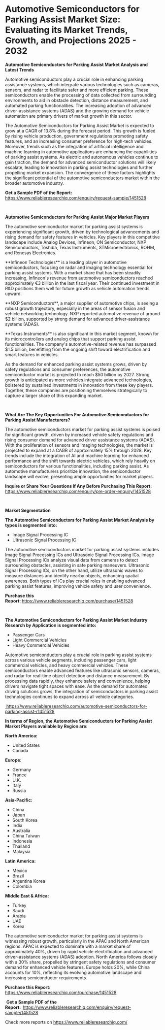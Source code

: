 <p><h1>Automotive Semiconductors for Parking Assist Market Size: Evaluating its Market Trends, Growth, and Projections 2025 - 2032</h1></p><p><strong>Automotive Semiconductors for Parking Assist Market Analysis and Latest Trends</strong></p>
<p><p>Automotive semiconductors play a crucial role in enhancing parking assistance systems, which integrate various technologies such as cameras, sensors, and radar to facilitate safer and more efficient parking. These semiconductors enable the processing of data collected from surrounding environments to aid in obstacle detection, distance measurement, and automated parking functionalities. The increasing adoption of advanced driver-assistance systems (ADAS) and the growing demand for vehicle automation are primary drivers of market growth in this sector.</p><p>The Automotive Semiconductors for Parking Assist Market is expected to grow at a CAGR of 13.8% during the forecast period. This growth is fueled by rising vehicle production, government regulations promoting safety features, and an increasing consumer preference for high-tech vehicles. Moreover, trends such as the integration of artificial intelligence and machine learning in automotive applications are enhancing the capabilities of parking assist systems. As electric and autonomous vehicles continue to gain traction, the demand for advanced semiconductor solutions will likely escalate, leading to innovation in parking assist technologies and further propelling market expansion. The convergence of these factors highlights the significant potential of the automotive semiconductors market within the broader automotive industry.</p></p>
<p><strong>Get a Sample PDF of the Report:&nbsp;</strong> <a href="https://www.reliableresearchiq.com/enquiry/request-sample/1451528?utm_campaign=2482&utm_medium=2&utm_source=Github&utm_content=ia&utm_term=13022025&utm_id=automotive-semiconductors-for-parking-assist">https://www.reliableresearchiq.com/enquiry/request-sample/1451528</a></p>
<p>&nbsp;</p>
<p><strong>Automotive Semiconductors for Parking Assist Major Market Players</strong></p>
<p><p>The automotive semiconductor market for parking assist systems is experiencing significant growth, driven by technological advancements and rising demand for safety features in vehicles. Key players in this competitive landscape include Analog Devices, Infineon, ON Semiconductor, NXP Semiconductors, Toshiba, Texas Instruments, STMicroelectronics, ROHM, and Renesas Electronics.</p><p>**Infineon Technologies** is a leading player in automotive semiconductors, focusing on radar and imaging technology essential for parking assist systems. With a market share that has been steadily increasing, Infineon's revenue from automotive semiconductors reached approximately €3 billion in the last fiscal year. Their continued investment in R&D positions them well for future growth as vehicle automation trends upward.</p><p>**NXP Semiconductors**, a major supplier of automotive chips, is seeing a robust growth trajectory, especially in the areas of sensor fusion and vehicle networking technology. NXP reported automotive revenue of around $2 billion, supported by strong demand for advanced driver-assistance systems (ADAS).</p><p>**Texas Instruments** is also significant in this market segment, known for its microcontrollers and analog chips that support parking assist functionalities. The company's automotive-related revenue has surpassed $1.5 billion, benefitting from the ongoing shift toward electrification and smart features in vehicles.</p><p>As the demand for enhanced parking assist systems grows, driven by safety regulations and consumer preferences, the automotive semiconductor market is projected to reach $50 billion by 2027. Strong growth is anticipated as more vehicles integrate advanced technologies, bolstered by sustained investments in innovation from these key players. Together, these companies are positioning themselves strategically to capture a larger share of this expanding market.</p></p>
<p>&nbsp;</p>
<p><strong>What Are The Key Opportunities For Automotive Semiconductors for Parking Assist Manufacturers?</strong></p>
<p><p>The automotive semiconductors market for parking assist systems is poised for significant growth, driven by increased vehicle safety regulations and rising consumer demand for advanced driver assistance systems (ADAS). With the proliferation of sensors and imaging technologies, the market is projected to expand at a CAGR of approximately 15% through 2028. Key trends include the integration of AI and machine learning for enhanced performance and the shift towards electric vehicles, which rely heavily on semiconductors for various functionalities, including parking assist. As automotive manufacturers prioritize innovation, the semiconductor landscape will evolve, presenting ample opportunities for market players.</p></p>
<p><strong>Inquire or Share Your Questions If Any Before Purchasing This Report:</strong> <a href="https://www.reliableresearchiq.com/enquiry/pre-order-enquiry/1451528?utm_campaign=2482&utm_medium=2&utm_source=Github&utm_content=ia&utm_term=13022025&utm_id=automotive-semiconductors-for-parking-assist">https://www.reliableresearchiq.com/enquiry/pre-order-enquiry/1451528</a></p>
<p>&nbsp;</p>
<p><strong>Market Segmentation</strong></p>
<p><strong>The Automotive Semiconductors for Parking Assist Market Analysis by types is segmented into:</strong></p>
<p><ul><li>Image Signal Processing IC</li><li>Ultrasonic Signal Processing IC</li></ul></p>
<p><p>The automotive semiconductors market for parking assist systems includes Image Signal Processing ICs and Ultrasonic Signal Processing ICs. Image Signal Processing ICs analyze visual data from cameras to detect surrounding obstacles, assisting in safe parking maneuvers. Ultrasonic Signal Processing ICs, on the other hand, utilize ultrasonic waves to measure distances and identify nearby objects, enhancing spatial awareness. Both types of ICs play crucial roles in enabling advanced parking assist features, improving vehicle safety and user convenience.</p></p>
<p><strong>Purchase this Report:&nbsp;</strong><a href="https://www.reliableresearchiq.com/purchase/1451528?utm_campaign=2482&utm_medium=2&utm_source=Github&utm_content=ia&utm_term=13022025&utm_id=automotive-semiconductors-for-parking-assist">https://www.reliableresearchiq.com/purchase/1451528</a></p>
<p>&nbsp;</p>
<p><strong>The Automotive Semiconductors for Parking Assist Market Industry Research by Application is segmented into:</strong></p>
<p><ul><li>Passenger Cars</li><li>Light Commercial Vehicles</li><li>Heavy Commercial Vehicles</li></ul></p>
<p><p>Automotive semiconductors play a crucial role in parking assist systems across various vehicle segments, including passenger cars, light commercial vehicles, and heavy commercial vehicles. These semiconductors enable advanced features like ultrasonic sensors, cameras, and radar for real-time object detection and distance measurement. By processing data rapidly, they enhance safety and convenience, helping drivers navigate tight spaces with ease. As the demand for automated driving solutions grows, the integration of semiconductors in parking assist technologies continues to expand across all vehicle categories.</p></p>
<p><a href="https://www.reliableresearchiq.com/automotive-semiconductors-for-parking-assist-r1451528?utm_campaign=2482&utm_medium=2&utm_source=Github&utm_content=ia&utm_term=13022025&utm_id=automotive-semiconductors-for-parking-assist">&nbsp;https://www.reliableresearchiq.com/automotive-semiconductors-for-parking-assist-r1451528</a></p>
<p><strong>In terms of Region, the Automotive Semiconductors for Parking Assist Market Players available by Region are:</strong></p>
<p>
    <p> <strong> North America: </strong>
        <ul>
            <li>United States</li>
            <li>Canada</li>
        </ul>
        </p> 
    <p> <strong> Europe: </strong>
        <ul>
            <li>Germany</li>
            <li>France</li>
            <li>U.K.</li>
            <li>Italy</li>
            <li>Russia</li>
        </ul>
        </p> 
    <p> <strong> Asia-Pacific: </strong>
        <ul>
            <li>China</li>
            <li>Japan</li>
            <li>South Korea</li>
            <li>India</li>
            <li>Australia</li>
            <li>China Taiwan</li>
            <li>Indonesia</li>
            <li>Thailand</li>
            <li>Malaysia</li>
        </ul>
        </p> 
    <p> <strong> Latin America: </strong>
        <ul>
            <li>Mexico</li>
            <li>Brazil</li>
            <li>Argentina Korea</li>
            <li>Colombia</li>
        </ul>
        </p> 
    <p> <strong> Middle East & Africa: </strong>
        <ul>
            <li>Turkey</li>
            <li>Saudi</li>
            <li>Arabia</li>
            <li>UAE</li>
            <li>Korea</li>
        </ul>
    </p>
    </p>
<p><p>The automotive semiconductor market for parking assist systems is witnessing robust growth, particularly in the APAC and North American regions. APAC is expected to dominate with a market share of approximately 40%, driven by rapid vehicle electrification and advanced driver-assistance systems (ADAS) adoption. North America follows closely with a 30% share, propelled by stringent safety regulations and consumer demand for enhanced vehicle features. Europe holds 20%, while China accounts for 10%, reflecting its evolving automotive landscape and increasing semiconductor requirements.</p></p>
<p><strong>Purchase this Report: </strong><a href="https://www.reliableresearchiq.com/purchase/1451528?utm_campaign=2482&utm_medium=2&utm_source=Github&utm_content=ia&utm_term=13022025&utm_id=automotive-semiconductors-for-parking-assist">https://www.reliableresearchiq.com/purchase/1451528</a></p>
<p>&nbsp;<strong>Get a Sample PDF of the Report:&nbsp;&nbsp;</strong><a href="https://www.reliableresearchiq.com/enquiry/request-sample/1451528?utm_campaign=2482&utm_medium=2&utm_source=Github&utm_content=ia&utm_term=13022025&utm_id=automotive-semiconductors-for-parking-assist">https://www.reliableresearchiq.com/enquiry/request-sample/1451528</a></p>
<p><strong></strong></p>
<p>Check more reports on <a href="https://www.reliableresearchiq.com/?utm_campaign=2482&utm_medium=2&utm_source=Github&utm_content=ia&utm_term=13022025&utm_id=automotive-semiconductors-for-parking-assist">https://www.reliableresearchiq.com/</a></p>
